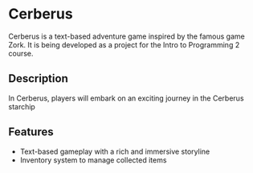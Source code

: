 # Cerberus

Cerberus is a text-based adventure game inspired by the famous game Zork. It is being developed as a project for the Intro to Programming 2 course.

## Description

In Cerberus, players will embark on an exciting journey in the Cerberus starchip

## Features

- Text-based gameplay with a rich and immersive storyline
- Inventory system to manage collected items
